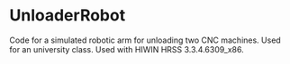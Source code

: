 # UnloaderRobot
Code for a simulated robotic arm for unloading two CNC machines. Used for an university class. Used with HIWIN HRSS 3.3.4.6309_x86.
